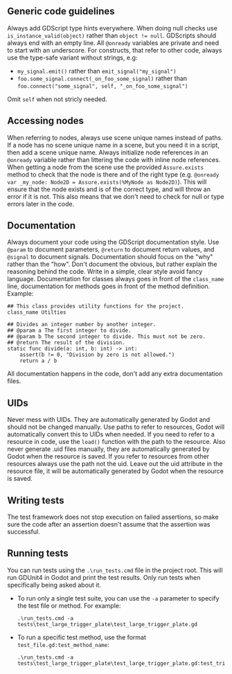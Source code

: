 ﻿
## Generic code guidelines
Always add GDScript type hints everywhere. When doing null checks use `is_instance_valid(object)` rather than `object != null`. GDScripts should always end with an empty line. All `@onready` variables are private and need to start with an underscore. For constructs, that refer to other code, always use the type-safe variant without strings, e.g:

- `my_signal.emit()` rather than `emit_signal("my_signal")`
- `foo.some_signal.connect(_on_foo_some_signal)` rather than `foo.connect("some_signal", self, "_on_foo_some_signal")`

Omit `self` when not stricly needed.

## Accessing nodes 
When referring to nodes, always use scene unique names instead of paths. If a node has no scene unique name in a scene, but you need it in a script, then add a scene unique name. Always initialize node references in an `@onready` variable rather than littering the code with inline node references. When getting a node from the scene use the provided `Assure.exists` method to check that the node is there and of the right type (e.g. `@onready var _my_node: Node2D = Assure.exists(%MyNode as Node2D)`). This will ensure that the node exists and is of the correct type, and will throw an error if it is not. This also means that we don't need to check for null or type errors later in the code.

## Documentation
Always document your code using the GDScript documentation style. Use `@param` to document parameters, `@return` to document return values, and `@signal` to document signals. Documentation should focus on the "why" rather than the "how". Don't document the obvious, but rather explain the reasoning behind the code. Write in a simple, clear style avoid fancy language. Documentation for classes always goes in front of the `class_name` line, documentation for methods goes in front of the method definition. Example:

```gdscript
## This class provides utility functions for the project.
class_name Utilties

## Divides an integer number by another integer. 
## @param a The first integer to divide.
## @param b The second integer to divide. This must not be zero.
## @return The result of the division.
static func divide(a: int, b: int) -> int:
    assert(b != 0, "Division by zero is not allowed.")
    return a / b
```

All documentation happens in the code, don't add any extra documentation files.

## UIDs
Never mess with UIDs. They are automatically generated by Godot and should not be changed manually. Use paths to refer to resources, Godot will automatically convert this to UIDs when needed. If you need to refer to a resource in code, use the `load()` function with the path to the resource. Also never generate .uid files manually, they are automatically generated by Godot when the resource is saved. If you refer to resources from other resources always use the path not the uid. Leave out the uid attribute in the resource file, it will be automatically generated by Godot when the resource is saved.

## Writing tests
The test framework does not stop execution on failed assertions, so make sure the code after an assertion doesn't assume that the assertion was successful.

## Running tests
You can run tests using the `.\run_tests.cmd` file in the project root. This will run GDUnit4 in Godot and print the test results. Only run tests when specifically being asked about it.

- To run only a single test suite, you can use the `-a` parameter to specify the test file or method. For example:

    ```
    .\run_tests.cmd -a tests\test_large_trigger_plate\test_large_trigger_plate.gd
    ```

- To run a specific test method, use the format `test_file.gd:test_method_name`:

    ```
    .\run_tests.cmd -a tests\test_large_trigger_plate\test_large_trigger_plate.gd:test_trigger_reacts_to_two_bodies
    ```